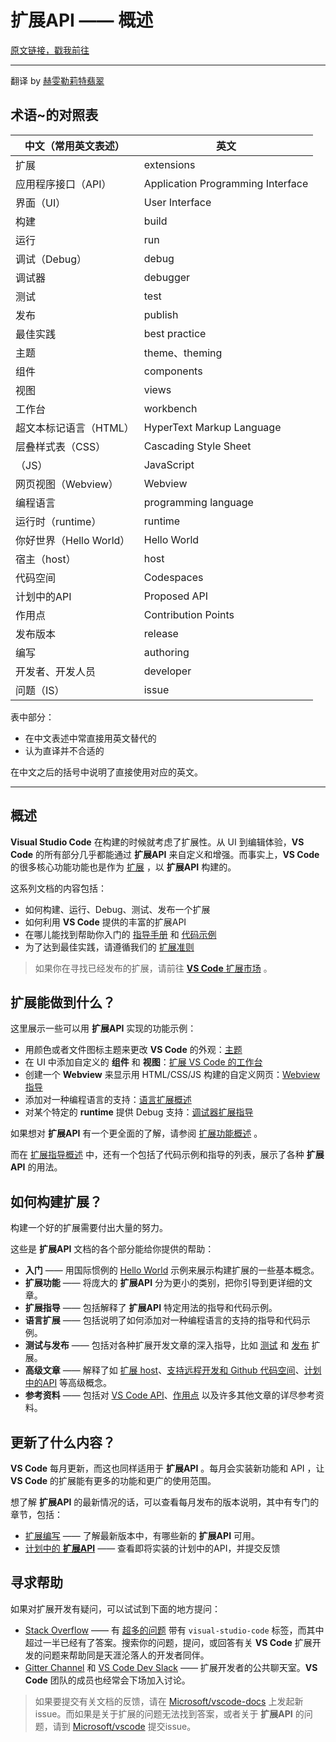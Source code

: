# 扩展API —— 概述

[原文链接，戳我前往](https://code.visualstudio.com/api)

------

翻译 by [赫雯勒莉特翡翠](https://github.com/HeveraletLaidCenx)

## 术语~的对照表

|中文（常用英文表述）|英文|
|----|----|
|扩展|extensions|
|应用程序接口（API）|Application Programming Interface|
|界面（UI）|User Interface|
|构建|build|
|运行|run|
|调试（Debug）|debug|
|调试器|debugger|
|测试|test|
|发布|publish|
|最佳实践|best practice|
|主题|theme、theming|
|组件|components|
|视图|views|
|工作台|workbench|
|超文本标记语言（HTML）|HyperText Markup Language|
|层叠样式表（CSS）|Cascading Style Sheet|
|（JS）|JavaScript|
|网页视图（Webview）|Webview|
|编程语言|programming language|
|运行时（runtime）|runtime|
|你好世界（Hello World）|Hello World|
|宿主（host）|host|
|代码空间|Codespaces|
|计划中的API|Proposed API|
|作用点|Contribution Points|
|发布版本|release|
|编写|authoring|
|开发者、开发人员|developer|
|问题（IS）|issue|

表中部分：

* 在中文表述中常直接用英文替代的
* 认为直译并不合适的

在中文之后的括号中说明了直接使用对应的英文。

------

## 概述

**Visual Studio Code** 在构建的时候就考虑了扩展性。从 UI 到编辑体验，**VS Code** 的所有部分几乎都能通过 **扩展API** 来自定义和增强。而事实上，**VS Code** 的很多核心功能功能也是作为 [扩展](https://github.com/microsoft/vscode/tree/main/extensions) ，以 **扩展API** 构建的。

这系列文档的内容包括：

* 如何构建、运行、Debug、测试、发布一个扩展
* 如何利用 **VS Code** 提供的丰富的扩展API
* 在哪儿能找到帮助你入门的 [指导手册](https://code.visualstudio.com/api/extension-guides/overview) 和 [代码示例](https://github.com/microsoft/vscode-extension-samples)
* 为了达到最佳实践，请遵循我们的 [扩展准则](https://code.visualstudio.com/api/references/extension-guidelines)

> 如果你在寻找已经发布的扩展，请前往 [**VS Code** 扩展市场](https://marketplace.visualstudio.com/vscode) 。

## 扩展能做到什么？

这里展示一些可以用 **扩展API** 实现的功能示例：

* 用颜色或者文件图标主题来更改 **VS Code** 的外观：[主题](https://code.visualstudio.com/api/extension-capabilities/theming)
* 在 UI 中添加自定义的 **组件** 和 **视图**：[扩展 VS Code 的工作台](https://code.visualstudio.com/api/extension-capabilities/extending-workbench)
* 创建一个 **Webview** 来显示用 HTML/CSS/JS 构建的自定义网页：[Webview 指导](https://code.visualstudio.com/api/extension-guides/webview)
* 添加对一种编程语言的支持：[语言扩展概述](https://code.visualstudio.com/api/language-extensions/overview)
* 对某个特定的 **runtime** 提供 Debug 支持：[调试器扩展指导](https://code.visualstudio.com/api/extension-guides/debugger-extension)

如果想对 **扩展API** 有一个更全面的了解，请参阅 [扩展功能概述](https://code.visualstudio.com/api/extension-capabilities/overview) 。

而在 [扩展指导概述](https://code.visualstudio.com/api/extension-guides/overview) 中，还有一个包括了代码示例和指导的列表，展示了各种 **扩展API** 的用法。

## 如何构建扩展？

构建一个好的扩展需要付出大量的努力。

这些是 **扩展API** 文档的各个部分能给你提供的帮助：

* **入门** —— 用国际惯例的 [Hello World](https://github.com/microsoft/vscode-extension-samples/tree/main/helloworld-sample) 示例来展示构建扩展的一些基本概念。
* **扩展功能** —— 将庞大的 **扩展API** 分为更小的类别，把你引导到更详细的文章。
* **扩展指导** —— 包括解释了 **扩展API** 特定用法的指导和代码示例。
* **语言扩展** —— 包括说明了如何添加对一种编程语言的支持的指导和代码示例。
* **测试与发布** —— 包括对各种扩展开发文章的深入指导，比如 [测试](https://code.visualstudio.com/api/working-with-extensions/testing-extension) 和 [发布](https://code.visualstudio.com/api/working-with-extensions/publishing-extension) 扩展。
* **高级文章** —— 解释了如 [扩展 host](https://code.visualstudio.com/api/advanced-topics/extension-host)、[支持远程开发和 Github 代码空间](https://code.visualstudio.com/api/advanced-topics/remote-extensions)、[计划中的API](https://code.visualstudio.com/api/advanced-topics/using-proposed-api) 等高级概念。
* **参考资料** —— 包括对 [VS Code API](https://code.visualstudio.com/api/references/vscode-api)、[作用点](https://code.visualstudio.com/api/references/contribution-points) 以及许多其他文章的详尽参考资料。

## 更新了什么内容？

**VS Code** 每月更新，而这也同样适用于 **扩展API** 。每月会实装新功能和 API ，让 **VS Code** 的扩展能有更多的功能和更广的使用范围。

想了解 **扩展API** 的最新情况的话，可以查看每月发布的版本说明，其中有专门的章节，包括：

* [扩展编写](https://code.visualstudio.com/updates#_extension-authoring) —— 了解最新版本中，有哪些新的 **扩展API** 可用。
* [计划中的 **扩展API**](https://code.visualstudio.com/updates#_proposed-extension-apis) —— 查看即将实装的计划中的API，并提交反馈

## 寻求帮助

如果对扩展开发有疑问，可以试试到下面的地方提问：

* [Stack Overflow](https://stackoverflow.com/questions/tagged/visual-studio-code) —— 有 [超多的问题](https://stackoverflow.com/questions/tagged/visual-studio-code) 带有 `visual-studio-code` 标签，而其中超过一半已经有了答案。搜索你的问题，提问，或回答有关 **VS Code** 扩展开发的问题来帮助同是天涯沦落人的开发者同伴。
* [Gitter Channel](https://gitter.im/Microsoft/vscode) 和 [VS Code Dev Slack](https://aka.ms/vscode-dev-community) —— 扩展开发者的公共聊天室。**VS Code** 团队的成员也经常会下场加入讨论。

> 如果要提交有关文档的反馈，请在 [Microsoft/vscode-docs](https://github.com/microsoft/vscode-docs/issues) 上发起新 issue。而如果是关于扩展的问题无法找到答案，或者关于 **扩展API** 的问题，请到 [Microsoft/vscode](https://github.com/microsoft/vscode/issues) 提交issue。
